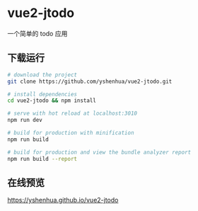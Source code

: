 # vue2-jtodo
一个简单的 todo 应用

## 下载运行
``` bash
# download the project
git clone https://github.com/yshenhua/vue2-jtodo.git

# install dependencies
cd vue2-jtodo && npm install

# serve with hot reload at localhost:3010
npm run dev

# build for production with minification
npm run build

# build for production and view the bundle analyzer report
npm run build --report
```

## 在线预览
<https://yshenhua.github.io/vue2-jtodo>
